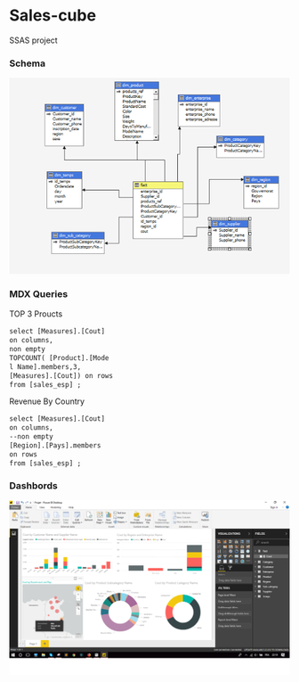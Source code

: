 # Sales-cube
SSAS project

### Schema

![Screenshot](Picture1.png)

### MDX Queries

TOP 3 Proucts
```
select [Measures].[Cout]
on columns,
non empty
TOPCOUNT( [Product].[Mode
l Name].members,3,
[Measures].[Cout]) on rows
from [sales_esp] ;
```
Revenue By Country
```
select [Measures].[Cout]
on columns,
--non empty
[Region].[Pays].members
on rows
from [sales_esp] ;
```

### Dashbords

![Screenshot](dash.PNG)
